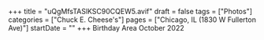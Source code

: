 +++
title = "uQgMfsTASlKSC90CQEW5.avif"
draft = false
tags = ["Photos"]
categories = ["Chuck E. Cheese's"]
pages = ["Chicago, IL (1830 W Fullerton Ave)"]
startDate = ""
+++
Birthday Area October 2022
